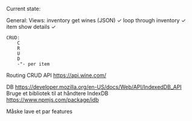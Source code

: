 Current state:

General:
	Views:
		inventory
			get wines (JSON) ✓
			loop through inventory ✓
		item
			show details ✓

	CRUD:
		C
		R
		U
		D
		-"- per item

Routing
CRUD
API
	https://api.wine.com/

DB
	https://developer.mozilla.org/en-US/docs/Web/API/IndexedDB_API
	Bruge et bibliotek til at håndtere IndexDB
		https://www.npmjs.com/package/idb


Måske lave et par features
